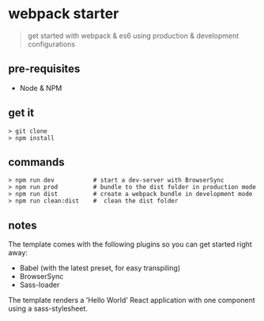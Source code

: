 # webpack starter
> get started with webpack & es6 using production & development configurations

## pre-requisites
- Node & NPM

## get it
```
> git clone
> npm install
```

## commands
```
> npm run dev           # start a dev-server with BrowserSync
> npm run prod          # bundle to the dist folder in production mode
> npm run dist          # create a webpack bundle in development mode
> npm run clean:dist    #  clean the dist folder
```

## notes

The template comes with the following plugins so you can get started right away:

- Babel (with the latest preset, for easy transpiling)
- BrowserSync
- Sass-loader

The template renders a 'Hello World' React application with one component using a sass-stylesheet.